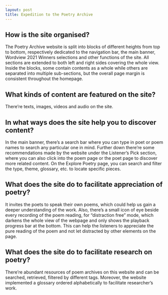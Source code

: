 ```yaml
---
layout: post
title: Expedition to the Poetry Archive
---
```


## How is the site organised?
The Poetry Archive website is split into blocks of different heights from top to bottom, respectively dedicated to the navigation bar, the main banner, Wordview 2021 Winners selections and other functions of the site. All sections are extended to both left and right sides covering the whole view. Inside the blocks, some contain contents as a whole while others are separated into multiple sub-sections, but the overall page margin is consistent throughout the homepage.

## What kinds of content are featured on the site?
There’re texts, images, videos and audio on the site.

## In what ways does the site help you to discover content?
In the main banner, there’s a search bar where you can type in poet or poem names to search any particular one in mind. Further down there’re some recommendations made by the website under the Listener’s Pick section, where you can also click into the poem page or the poet page to discover more related content. On the Explore Poetry page, you can search and filter the type, theme, glossary, etc. to locate specific pieces.

## What does the site do to facilitate appreciation of poetry?
It invites the poets to speak their own poems, which could help us gain a deeper understanding of the work. Also, there’s a small icon of eye beside every recording of the poem reading, for “distraction free” mode, which darkens the whole view of the webpage and only shows the playback progress bar at the bottom. This can help the listeners to appreciate the pure reading of the poem and not let distracted by other elements on the page.

## What does the site do to facilitate research on poetry?
There’re abundant resources of poem archives on this website and can be searched, retrieved, filtered by different tags. Moreover, the website implemented a glossary ordered alphabetically to facilitate researcher’s work. 
